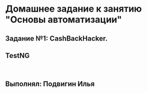 # Домашнее задание к занятию "Основы автоматизации"
## Задание №1: CashBackHacker.

## TestNG

<br>

## Выполнял: Подвигин Илья

